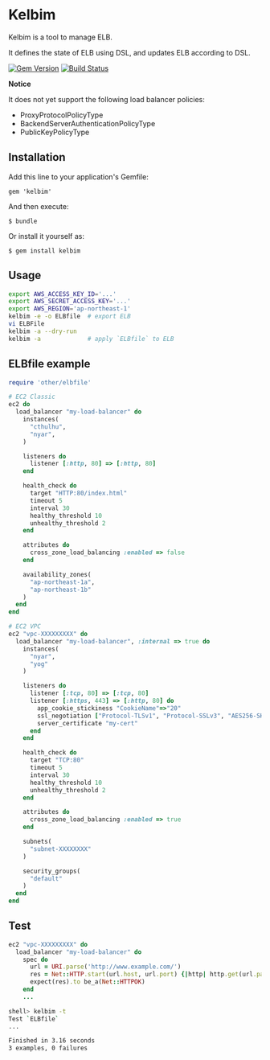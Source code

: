 # Kelbim

Kelbim is a tool to manage ELB.

It defines the state of ELB using DSL, and updates ELB according to DSL.

[![Gem Version](https://badge.fury.io/rb/kelbim.png)](http://badge.fury.io/rb/kelbim)
[![Build Status](https://drone.io/bitbucket.org/winebarrel/kelbim/status.png)](https://drone.io/bitbucket.org/winebarrel/kelbim/latest)

**Notice**

It does not yet support the following load balancer policies:

* ProxyProtocolPolicyType
* BackendServerAuthenticationPolicyType
* PublicKeyPolicyType

## Installation

Add this line to your application's Gemfile:

    gem 'kelbim'

And then execute:

    $ bundle

Or install it yourself as:

    $ gem install kelbim

## Usage

```sh
export AWS_ACCESS_KEY_ID='...'
export AWS_SECRET_ACCESS_KEY='...'
export AWS_REGION='ap-northeast-1'
kelbim -e -o ELBfile  # export ELB
vi ELBFile
kelbim -a --dry-run
kelbim -a             # apply `ELBfile` to ELB
```

## ELBfile example

```ruby
require 'other/elbfile'

# EC2 Classic
ec2 do
  load_balancer "my-load-balancer" do
    instances(
      "cthulhu",
      "nyar",
    )

    listeners do
      listener [:http, 80] => [:http, 80]
    end

    health_check do
      target "HTTP:80/index.html"
      timeout 5
      interval 30
      healthy_threshold 10
      unhealthy_threshold 2
    end

    attributes do
      cross_zone_load_balancing :enabled => false
    end

    availability_zones(
      "ap-northeast-1a",
      "ap-northeast-1b"
    )
  end
end

# EC2 VPC
ec2 "vpc-XXXXXXXXX" do
  load_balancer "my-load-balancer", :internal => true do
    instances(
      "nyar",
      "yog"
    )

    listeners do
      listener [:tcp, 80] => [:tcp, 80]
      listener [:https, 443] => [:http, 80] do
        app_cookie_stickiness "CookieName"=>"20"
        ssl_negotiation ["Protocol-TLSv1", "Protocol-SSLv3", "AES256-SHA", ...]
        server_certificate "my-cert"
      end
    end

    health_check do
      target "TCP:80"
      timeout 5
      interval 30
      healthy_threshold 10
      unhealthy_threshold 2
    end

    attributes do
      cross_zone_load_balancing :enabled => true
    end

    subnets(
      "subnet-XXXXXXXX"
    )

    security_groups(
      "default"
    )
  end
end
```

## Test

```ruby
ec2 "vpc-XXXXXXXXX" do
  load_balancer "my-load-balancer" do
    spec do
      url = URI.parse('http://www.example.com/')
      res = Net::HTTP.start(url.host, url.port) {|http| http.get(url.path) }
      expect(res).to be_a(Net::HTTPOK)
    end
    ...
```

```sh
shell> kelbim -t
Test `ELBfile`
...

Finished in 3.16 seconds
3 examples, 0 failures
```
